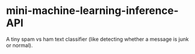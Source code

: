 # mini-machine-learning-inference-API
A tiny spam vs ham text classifier (like detecting whether a message is junk or normal).
